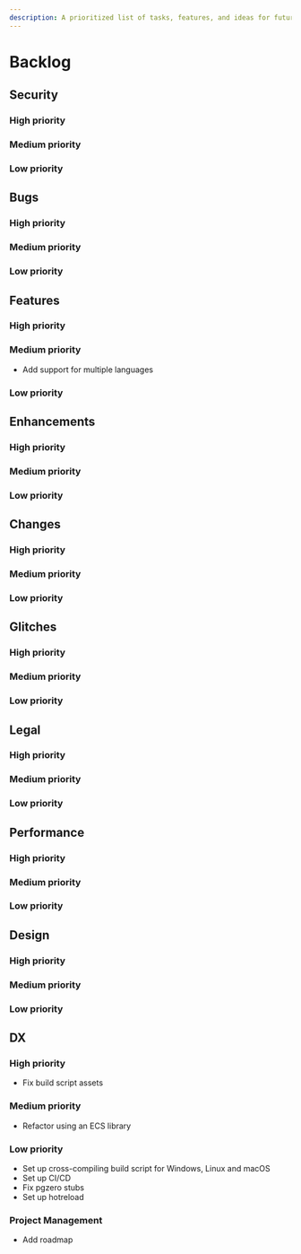 ```yaml
---
description: A prioritized list of tasks, features, and ideas for future development.
---
```


# Backlog

## Security

### High priority

### Medium priority

### Low priority

## Bugs

### High priority

### Medium priority

### Low priority

## Features

### High priority

### Medium priority

- Add support for multiple languages

### Low priority

## Enhancements

### High priority

### Medium priority

### Low priority

## Changes

### High priority

### Medium priority

### Low priority

## Glitches

### High priority

### Medium priority

### Low priority

## Legal

### High priority

### Medium priority

### Low priority

## Performance

### High priority

### Medium priority

### Low priority

## Design

### High priority

### Medium priority

### Low priority

## DX

### High priority

- Fix build script assets

### Medium priority

- Refactor using an ECS library

### Low priority

- Set up cross-compiling build script for Windows, Linux and macOS
- Set up CI/CD
- Fix pgzero stubs
- Set up hotreload

### Project Management

- Add roadmap
